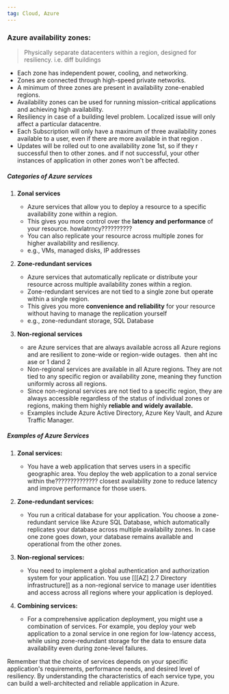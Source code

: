 ```yaml
---
tag: Cloud, Azure
---
```


### Azure availability zones: 
> Physically separate datacenters within a region, designed for resiliency. i.e. diff buildings

- Each zone has independent power, cooling, and networking.
- Zones are connected through high-speed private networks.
- A minimum of three zones are present in availability zone-enabled regions.
- Availability zones can be used for running mission-critical applications and achieving high availability.
- Resiliency in case of a building level problem. Localized issue will only affect a particular datacentre.
- Each Subscription will only have a maximum of three availability zones available to a user, even if there are more available in that region .
- Updates will be rolled out to one availability zone 1st, so if they r successful then to other zones. and if not successful, your other instances of application in other zones won't be affected.

##### Categories of Azure services
1. **Zonal services** 
	 - Azure services that allow you to deploy a resource to a specific availability zone within a region. 
	 - This gives you more control over the **latency and performance** of your resource. howlatrncy??????????
	 - You can also replicate your resource across multiple zones for higher availability and resiliency.
	 - e.g., VMs, managed disks, IP addresses
	
2. **Zone-redundant services** 
	 - Azure services that automatically replicate or distribute your resource across multiple availability zones within a region. 
	 - Zone-redundant services are not tied to a single zone but operate within a single region.
	 - This gives you more **convenience and reliability** for your resource without having to manage the replication yourself
	 - e.g., zone-redundant storage, SQL Database
	
3. **Non-regional services**
	- are Azure services that are always available across all Azure regions and are resilient to zone-wide or region-wide outages.  then aht inc ase or 1 dand 2
	- Non-regional services are available in all Azure regions. They are not tied to any specific region or availability zone, meaning they function uniformly across all regions.
	- Since non-regional services are not tied to a specific region, they are always accessible regardless of the status of individual zones or regions, making them highly **reliable and widely available.**
	- Examples include Azure Active Directory, Azure Key Vault, and Azure Traffic Manager.

##### Examples of Azure Services

1. **Zonal services:**
   - You have a web application that serves users in a specific geographic area. You deploy the web application to a zonal service within the?????????????? closest availability zone to reduce latency and improve performance for those users.

2. **Zone-redundant services:**
   - You run a critical database for your application. You choose a zone-redundant service like Azure SQL Database, which automatically replicates your database across multiple availability zones. In case one zone goes down, your database remains available and operational from the other zones.

3. **Non-regional services:**
   - You need to implement a global authentication and authorization system for your application. You use [[[AZ] 2.7 Directory infrastructure]] as a non-regional service to manage user identities and access across all regions where your application is deployed.

4. **Combining services:**
   - For a comprehensive application deployment, you might use a combination of services. For example, you deploy your web application to a zonal service in one region for low-latency access, while using zone-redundant storage for the data to ensure data availability even during zone-level failures.

Remember that the choice of services depends on your specific application's requirements, performance needs, and desired level of resiliency. By understanding the characteristics of each service type, you can build a well-architected and reliable application in Azure.